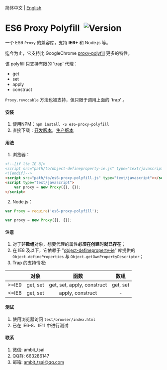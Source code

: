 简体中文 | [English](README.md)


# ES6 Proxy Polyfill&nbsp;&nbsp;![Version](https://img.shields.io/npm/v/es6-proxy-polyfill.svg)

一个 ES6 `Proxy` 的兼容库，支持 **IE6+** 和 Node.js 等。

迄今为止，它支持比 GoogleChrome <a href="https://github.com/GoogleChrome/proxy-polyfill" target="_blank">proxy-polyfill</a> 更多的特性。

该 polyfill 只支持有限的 'trap' 代理：
* get
* set
* apply
* construct

`Proxy.revocable` 方法也被支持，但只限于调用上面的 'trap' 。


#### 安装
1. 使用NPM：`npm install -S es6-proxy-polyfill`
2. 直接下载：<a href="src/es6-proxy-polyfill.js" target="_blank">开发版本</a>，<a href="dist/es6-proxy-polyfill.js" target="_blank">生产版本</a>


#### 用法
1. 浏览器：
```html
<!--[if lte IE 8]>
<script src="path/to/object-defineproperty-ie.js" type="text/javascript"></script>
<![endif]-->
<script src="path/to/es6-proxy-polyfill.js" type="text/javascript"></script>
<script type="text/javascript">
    var proxy = new Proxy({}, {});
</script>
```
2. Node.js：
```javascript
var Proxy = require('es6-proxy-polyfill');

var proxy = new Proxy({}, {});
```


#### 注意
1. 对于**非数组**对象，想要代理的属性**必须在创建时就已存在**；
1. 在 IE8 及以下，它依赖于 "<a href="https://github.com/ambit-tsai/object-defineproperty-ie" target="_blank">object-defineproperty-ie</a>" 库提供的 `Object.defineProperties` 与 `Object.getOwnPropertyDescriptor`；
1. Trap 的支持情况:

||对象|函数|数组|
|:-:|:-:|:-:|:-:|
|>=IE9|get, set|get, set, apply, construct|get, set|
|<=IE8|get, set|apply, construct|-|


#### 测试
1. 使用浏览器访问 `test/browser/index.html`
1. 已在 IE6-8、IE11 中进行测试


#### 联系
1. 微信: ambit_tsai
1. QQ群: 663286147
1. 邮箱: ambit_tsai@qq.com